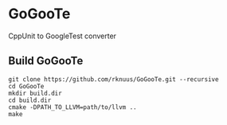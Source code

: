 # GoGooTe
CppUnit to GoogleTest converter

## Build GoGooTe
```
git clone https://github.com/rknuus/GoGooTe.git --recursive
cd GoGooTe
mkdir build.dir
cd build.dir
cmake -DPATH_TO_LLVM=path/to/llvm ..
make
```